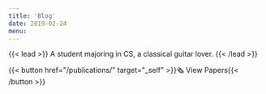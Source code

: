 ```yaml
---
title: 'Blog'
date: 2019-02-24
menu:
---
```




{{< lead >}}
A student majoring in CS, a classical guitar lover.
{{< /lead >}}

{{< button href="/publications/" target="_self" >}}🗞️ View Papers{{< /button >}}


